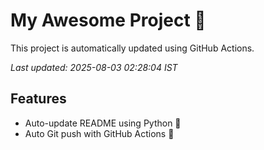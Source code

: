 # My Awesome Project 🚀

This project is automatically updated using GitHub Actions.

_Last updated: 2025-08-03 02:28:04 IST_

## Features
- Auto-update README using Python 🐍
- Auto Git push with GitHub Actions 🤖
